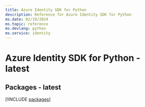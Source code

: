 ```yaml
---
title: Azure Identity SDK for Python
description: Reference for Azure Identity SDK for Python
ms.date: 02/19/2024
ms.topic: reference
ms.devlang: python
ms.service: identity
---
```

# Azure Identity SDK for Python - latest
## Packages - latest
[!INCLUDE [packages](identity-index.md)]